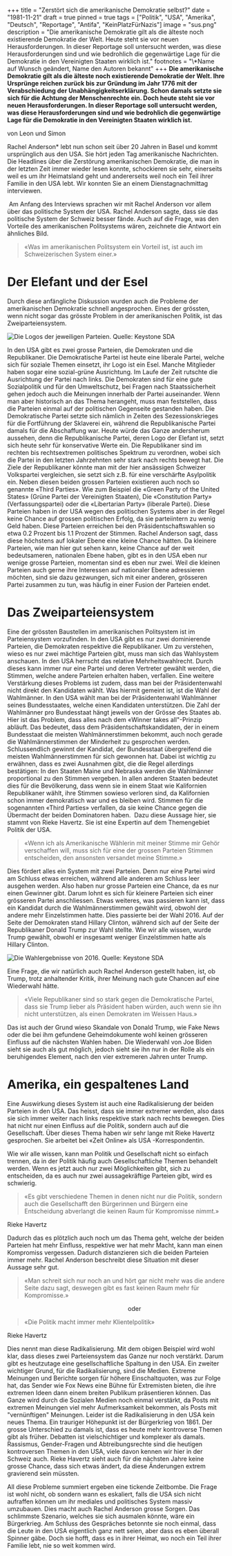 +++
title = "Zerstört sich die amerikanische Demokratie selbst?"
date = "1981-11-21"
draft = true
pinned = true
tags = ["Politik", "USA", "Amerika", "Deutsch", "Reportage", "Antifa", "KeinPlatzFürNazis"]
image = "sus.png"
description = "Die amerikanische Demokratie gilt als die älteste noch existierende Demokratie der Welt. Heute steht sie vor neuen Herausforderungen. In dieser Reportage soll untersucht werden, was diese Herausforderungen sind und wie bedrohlich die gegenwärtige Lage für die Demokratie in den Vereinigten Staaten wirklich ist."
footnotes = "\\*Name auf Wunsch geändert, Name den Autoren bekannt"
+++
**Die amerikanische Demokratie gilt als die älteste noch existierende Demokratie der Welt. Ihre Ursprünge reichen zurück bis zur Gründung im Jahr 1776 mit der Verabschiedung der Unabhängigkeitserklärung. Schon damals setzte sie sich für die Achtung der Menschenrechte ein. Doch heute steht sie vor neuen Herausforderungen. In dieser Reportage soll untersucht werden, was diese Herausforderungen sind und wie bedrohlich die gegenwärtige Lage für die Demokratie in den Vereinigten Staaten wirklich ist.**

von Leon und Simon

Rachel Anderson* lebt nun schon seit über 20 Jahren in Basel und kommt ursprünglich aus den USA. Sie hört jeden Tag amerikanische Nachrichten. Die Headlines über die Zerstörung amerikanischen Demokratie, die man in der letzten Zeit immer wieder lesen konnte, schockieren sie sehr, einerseits weil es um ihr Heimatsland geht und andererseits weil noch ein Teil ihrer Familie in den USA lebt. Wir konnten Sie an einem Dienstagnachmittag interviewen. 

 Am Anfang des Interviews sprachen wir mit Rachel Anderson vor allem über das politische System der USA. Rachel Anderson sagte, dass sie das politische System der Schweiz besser fände. Auch auf die Frage, was den Vorteile des amerikanischen Politsystems wären, zeichnete die Antwort ein ähnliches Bild.

> «Was im amerikanischen Politsystem ein Vorteil ist, ist auch im Schweizerischen System einer.»

# Der Elefant und der Esel

Durch diese anfängliche Diskussion wurden auch die Probleme der amerikanischen Demokratie schnell angesprochen. Eines der grössten, wenn nicht sogar das grösste Problem in der amerikanischen Politik, ist das Zweiparteiensystem.

![Die Logos der jeweiligen Parteien.  Quelle: Keystone SDA](sdf.jpg "Die Logos der jeweiligen Parteien.  ")

In den USA gibt es zwei grosse Parteien, die Demokraten und die Republikaner. Die Demokratische Partei ist heute eine liberale Partei, welche sich für soziale Themen einsetzt, ihr Logo ist ein Esel. Manche Mitglieder haben sogar eine sozial-grüne Ausrichtung. Im Laufe der Zeit rutschte die Ausrichtung der Partei nach links. Die Demokraten sind für eine gute Sozialpolitik und für den Umweltschutz, bei Fragen nach Staatssicherheit gehen jedoch auch die Meinungen innerhalb der Partei auseinander. Wenn man aber historisch an das Thema herangeht, muss man feststellen, dass die Parteien einmal auf der politischen Gegenseite gestanden haben. Die Demokratische Partei setzte sich nämlich in Zeiten des Sezessionskrieges für die Fortführung der Sklaverei ein, während die Republikanische Partei damals für die Abschaffung war. Heute würde das Ganze andersherum aussehen, denn die Republikanische Partei, deren Logo der Elefant ist, setzt sich heute sehr für konservative Werte ein. Die Republikaner sind im rechten bis rechtsextremen politisches Spektrum zu verordnen, wobei sich die Partei in den letzten Jahrzehnten sehr stark nach rechts bewegt hat. Die Ziele der Republikaner könnte man mit der hier ansässigen Schweizer Volkspartei vergleichen, sie setzt sich z.B. für eine verschärfte Asylpolitik ein. Neben diesen beiden grossen Parteien existieren auch noch so genannte «Third Parties». Wie zum Beispiel die «Green Party of the United States» (Grüne Partei der Vereinigten Staaten), Die «Constitution Party» (Verfassungspartei) oder die «Libertarian Party» (liberale Partei). Diese Parteien haben in der USA wegen des politischen Systems aber in der Regel keine Chance auf grossen politischen Erfolg, da sie parteiintern zu wenig Geld haben. Diese Parteien erreichen bei den Präsidentschaftswahlen so etwa 0.2 Prozent bis 1.1 Prozent der Stimmen. Rachel Anderson sagt, dass diese höchstens auf lokaler Ebene eine kleine Chance hätten. Da kleinere Parteien, wie man hier gut sehen kann, keine Chance auf der weit bedeutsameren, nationalen Ebene haben, gibt es in den USA eben nur wenige grosse Parteien, momentan sind es eben nur zwei. Weil die kleinen Parteien auch gerne ihre Interessen auf nationaler Ebene adressieren möchten, sind sie dazu gezwungen, sich mit einer anderen, grösseren Partei zusammen zu tun, was häufig in einer Fusion der Parteien endet.

# Das Zweiparteiensystem

Eine der grössten Baustellen im amerikanischen Politsystem ist im Parteiensystem vorzufinden. In den USA gibt es nur zwei dominierende Parteien, die Demokraten respektive die Republikaner. Um zu verstehen, wieso es nur zwei mächtige Parteien gibt, muss man sich das Wahlsystem anschauen. In den USA herrscht das relative Mehrheitswahlrecht. Durch dieses kann immer nur eine Partei und deren Vertreter gewählt werden, die Stimmen, welche andere Parteien erhalten haben, verfallen. Eine weitere Verstärkung dieses Problems ist zudem, dass man bei der Präsidentenwahl nicht direkt den Kandidaten wählt. Was hiermit gemeint ist, ist die Wahl der Wahlmänner. In den USA wählt man bei der Präsidentenwahl Wahlmänner seines Bundesstaates, welche einen Kandidaten unterstützen. Die Zahl der Wahlmänner pro Bundesstaat hängt jeweils von der Grösse des Staates ab. Hier ist das Problem, dass alles nach dem «Winner takes all"-Prinzip abläuft. Das bedeutet, dass dem Präsidentschaftskandidaten, der in einem Bundesstaat die meisten Wahlmännerstimmen bekommt, auch noch gerade die Wahlmännerstimmen der Minderheit zu gesprochen werden. Schlussendlich gewinnt der Kandidat, der Bundesstaat übergreifend die meisten Wahlmännerstimmen für sich gewonnen hat. Dabei ist wichtig zu erwähnen, dass es zwei Ausnahmen gibt, die die Regel allerdings bestätigen: In den Staaten Maine und Nebraska werden die Wahlmänner proportional zu den Stimmen vergeben. In allen anderen Staaten bedeutet dies für die Bevölkerung, dass wenn sie in einem Staat wie Kalifornien Republikaner wählt, ihre Stimmen sowieso verloren sind, da Kalifornien schon immer demokratisch war und es bleiben wird. Stimmen für die sogenannten «Third Parties» verfallen, da sie keine Chance gegen die Übermacht der beiden Dominatoren haben.  Dazu diese Aussage hier, sie stammt von Rieke Havertz. Sie ist eine Expertin auf dem Themengebiet Politik der USA. 

> «Wenn ich als Amerikanische Wählerin mit meiner Stimme mir Gehör verschaffen will, muss sich für eine der grossen Parteien Stimmen entscheiden, den ansonsten versandet meine Stimme.»

Dies fördert alles ein System mit zwei Parteien. Denn nur eine Partei wird am Schluss etwas erreichen, während alle anderen am Schluss leer ausgehen werden. Also haben nur grosse Parteien eine Chance, da es nur einen Gewinner gibt. Darum lohnt es sich für kleinere Parteien sich einer grösseren Partei anschliessen. Etwas weiteres, was passieren kann ist, dass ein Kandidat durch die Wahlmännerstimmen gewählt wird, obwohl der andere mehr Einzelstimmen hatte. Dies passierte bei der Wahl 2016. Auf der Seite der Demokraten stand Hillary Clinton, während sich auf der Seite der Republikaner Donald Trump zur Wahl stellte. Wie wir alle wissen, wurde Trump gewählt, obwohl er insgesamt weniger Einzelstimmen hatte als Hillary Clinton.  

![Die Wahlergebnisse von 2016. Quelle: Keystone SDA](fasd.png "Die Wahlergebnisse von 2016")

Eine Frage, die wir natürlich auch Rachel Anderson gestellt haben, ist, ob Trump, trotz anhaltender Kritik, ihrer Meinung nach gute Chancen auf eine Wiederwahl hätte.

> «Viele Republikaner sind so stark gegen die Demokratische Partei, dass sie Trump lieber als Präsident haben würden, auch wenn sie ihn nicht unterstützen, als einen Demokraten im Weissen Haus.»

Das ist auch der Grund wieso Skandale von Donald Trump, wie Fake News oder die bei ihm gefundene Geheimdokumente wohl keinen grösseren Einfluss auf die nächsten Wahlen haben. Die Wiederwahl von Joe Biden sieht sie auch als gut möglich, jedoch sieht sie ihn nur in der Rolle als ein beruhigendes Element, nach den vier extremeren Jahren unter Trump.

# Amerika, ein gespaltenes Land

Eine Auswirkung dieses System ist auch eine Radikalisierung der beiden Parteien in den USA. Das heisst, dass sie immer extremer werden, also dass sie sich immer weiter nach links respektive stark nach rechts bewegen. Dies hat nicht nur einen Einfluss auf die Politik, sondern auch auf die Gesellschaft. Über dieses Thema haben wir sehr lange mit Rieke Havertz gesprochen. Sie arbeitet bei «Zeit Online»  als USA -Korrespondentin. 

Wie wir alle wissen, kann man Politik und Gesellschaft nicht so einfach trennen, da in der Politik häufig auch Gesellschaftliche Themen behandelt werden. Wenn es jetzt auch nur zwei Möglichkeiten gibt, sich zu entscheiden, da es auch nur zwei aussagekräftige Parteien gibt, wird es schwierig.

> «Es gibt verschiedene Themen in denen nicht nur die Politik, sondern auch die Gesellschafft den Bürgerinnen und Bürgern eine Entscheidung abverlangt die keinen Raum für Kompromisse nimmt.»

Rieke Havertz

Dadurch das es plötzlich auch noch um das Thema geht, welche der beiden Parteien hat mehr Einfluss, respektive wer hat mehr Macht, kann man einen Kompromiss vergessen. Dadurch distanzieren sich die beiden Parteien immer mehr. Rachel Anderson beschreibt diese Situation mit dieser Aussage sehr gut.

> «Man schreit sich nur noch an und hört gar nicht mehr was die andere Seite dazu sagt, deswegen gibt es fast keinen Raum mehr für Kompromisse.»

                                                                       oder

> «Die Politik macht immer mehr Klientelpolitik»

Rieke Havertz

Dies nennt man diese Radikalisierung. Mit dem obigen Beispiel wird wohl klar, dass dieses zwei Parteiensystem das Ganze nur noch verstärkt. Darum gibt es heutzutage eine gesellschaftliche Spaltung in den USA. Ein zweiter wichtiger Grund, für die Radikalisierung, sind die Medien. Extreme Meinungen und Berichte sorgen für höhere Einschaltquoten, was zur Folge hat, das Sender wie Fox News eine Bühne für Extremisten bieten, die ihre extremen Ideen dann einem breiten Publikum präsentieren können. Das Ganze wird durch die Sozialen Medien noch einmal verstärkt, da Posts mit extremen Meinungen viel mehr Aufmerksamkeit bekommen, als Posts mit "vernünftigen" Meinungen. Leider ist die Radikalisierung in den USA kein neues Thema. Ein trauriger Höhepunkt ist der Bürgerkrieg von 1861. Der grosse Unterschied zu damals ist, dass es heute mehr kontroverse Themen gibt als früher. Debatten ist vielschichtiger und komplexer als damals. Rassismus, Gender-Fragen und Abtreibungsrechte sind die heutigen kontroversen Themen in den USA, viele davon kennen wir hier in der Schweiz auch. Rieke Havertz sieht auch für die nächsten Jahre keine grosse Chance, dass sich etwas ändert, da diese Änderungen extrem gravierend sein müssten.

All diese Probleme summiert ergeben eine tickende Zeitbombe. Die Frage ist wohl nicht, ob sondern wann es eskaliert, falls die USA sich nicht aufraffen können um ihr mediales und politisches System massiv umzubauen. Dies macht auch Rachel Anderson grosse Sorgen. Das schlimmste Szenario, welches sie sich ausmalen könnte, wäre ein Bürgerkrieg. Am Schluss des Gespräches betonnte sie noch einmal, dass die Leute in den USA eigentlich ganz nett seien, aber dass es eben überall Spinner gäbe. Doch sie hofft, dass es in ihrer Heimat, wo noch ein Teil ihrer Familie lebt, nie so weit kommen wird.